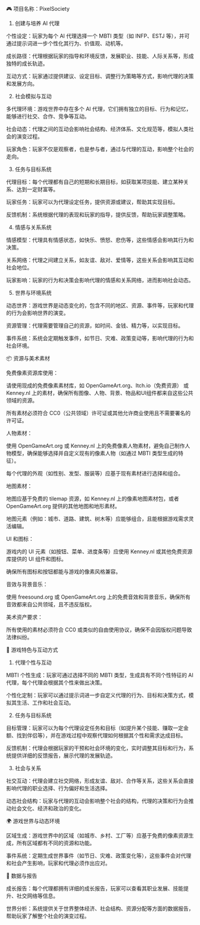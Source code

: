 🎮 项目名称：PixelSociety
1. 创建与培养 AI 代理

个性设定：玩家为每个 AI 代理选择一个 MBTI 类型（如 INFP、ESTJ 等），并可通过提示词进一步个性化其行为、价值观、动机等。

成长路径：代理根据玩家的指导和环境反馈，发展职业、技能、人际关系等，形成独特的成长轨迹。

互动方式：玩家通过提供建议、设定目标、调整行为策略等方式，影响代理的决策和发展方向。

2. 社会模拟与互动

多代理环境：游戏世界中存在多个 AI 代理，它们拥有独立的目标、行为和记忆，能够进行社交、合作、竞争等互动。

社会动态：代理之间的互动会影响社会结构、经济体系、文化规范等，模拟人类社会的演变过程。

玩家角色：玩家不仅是观察者，也是参与者，通过与代理的互动，影响整个社会的走向。

3. 任务与目标系统

代理目标：每个代理都有自己的短期和长期目标，如获取某项技能、建立某种关系、达到一定财富等。

玩家任务：玩家可以为代理设定任务，提供资源或建议，帮助其实现目标。

反馈机制：系统根据代理的表现和玩家的指导，提供反馈，帮助玩家调整策略。

4. 情感与关系系统

情感模型：代理具有情感状态，如快乐、愤怒、悲伤等，这些情感会影响其行为和决策。

关系网络：代理之间建立关系，如友谊、敌对、爱情等，这些关系会影响其互动和社会地位。

玩家影响：玩家的行为和决策会影响代理的情感和关系网络，进而影响社会动态。

5. 世界与环境系统

动态世界：游戏世界是动态变化的，包含不同的地区、资源、事件等，玩家和代理的行为会影响世界的演变。

资源管理：代理需要管理自己的资源，如时间、金钱、精力等，以实现目标。

事件系统：系统会定期触发事件，如节日、灾难、政策变动等，影响代理的行为和社会环境。

📦 资源与美术素材

免费像素资源库使用：

请使用现成的免费像素素材库，如 OpenGameArt.org、Itch.io（免费资源） 或 Kenney.nl 上的素材，确保所有图像、人物、背景、物品和UI组件都来自这些公共领域的资源。

所有素材必须符合 CC0（公共领域）许可证或其他允许商业使用且不需要署名的许可证。

人物素材：

使用 OpenGameArt.org 或 Kenney.nl 上的免费像素人物素材，避免自己制作人物模型，确保能够选择并自定义现有的像素人物（如通过 MBTI 类型生成的特征）。

每个代理的外观（如性别、发型、服装等）应基于现有素材进行选择和组合。

地图素材：

地图应基于免费的 tilemap 资源，如 Kenney.nl 上的像素地图素材包，或者 OpenGameArt.org 提供的其他地图和地形素材。

地图元素（例如：城市、道路、建筑、树木等）应能够组合，且能根据游戏需求灵活编辑。

UI 和图标：

游戏内的 UI 元素（如按钮、菜单、进度条等）应使用 Kenney.nl 或其他免费资源库提供的 UI 组件和图标。

确保所有图标和按钮都能与游戏的像素风格兼容。

音效与背景音乐：

使用 freesound.org 或 OpenGameArt.org 上的免费音效和背景音乐，确保所有音效都来自公共领域，且不违反版权。

美术资产要求：

所有使用的素材必须符合 CC0 或类似的自由使用协议，确保不会因版权问题导致法律纠纷。

🎨 游戏特色与互动方式
1. 代理个性与互动

MBTI 个性生成：玩家可通过选择不同的 MBTI 类型，生成具有不同个性特征的 AI 代理，每个代理会根据其个性来做出决策。

个性化定制：玩家可以通过提示词进一步自定义代理的行为、目标和决策方式，模拟其生活、工作和社会互动。

2. 任务与目标系统

目标管理：玩家可以为每个代理设定任务和目标（如提升某个技能、赚取一定金额、找到伴侣等），并在游戏过程中观察代理如何根据其个性和需求达成目标。

反馈机制：代理会根据玩家的干预和社会环境的变化，实时调整其目标和行为，系统提供详细的反馈报告，展示代理的发展轨迹。

3. 社会与关系

社交互动：代理会建立社交网络，形成友谊、敌对、合作等关系，这些关系会直接影响代理的职业选择、行为偏好和生活选择。

动态社会结构：玩家与代理的互动会影响整个社会的结构，代理的决策和行为会推动社会文化、经济和政治的变化。

🌍 游戏世界与动态环境

区域生成：游戏世界中的区域（如城市、乡村、工厂等）应基于免费的像素资源生成，所有区域都有不同的资源和功能。

事件系统：定期生成世界事件（如节日、灾难、政策变化等），这些事件会对代理和社会产生影响，玩家和代理必须作出应对。

📜 数据与报告

成长报告：每个代理都拥有详细的成长报告，玩家可以查看其职业发展、技能提升、社交网络等信息。

世界分析：系统提供关于世界整体经济、社会结构、资源分配等方面的数据报告，帮助玩家了解整个社会的演变过程。
